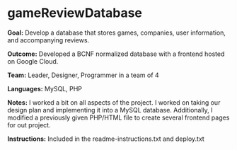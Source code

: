 # gameReviewDatabase
**Goal:** Develop a database that stores games, companies, user information, and accompanying reviews.

**Outcome:** Developed a BCNF normalized database with a frontend hosted on Google Cloud.

**Team:** Leader, Designer, Programmer in a team of 4

**Languages:** MySQL, PHP

**Notes:** I worked a bit on all aspects of the project. I worked on taking our design plan and implementing it into a MySQL database. Additionally, I modified a previously given PHP/HTML file to create several frontend pages for out project.

**Instructions:**
Included in the readme-instructions.txt and deploy.txt
